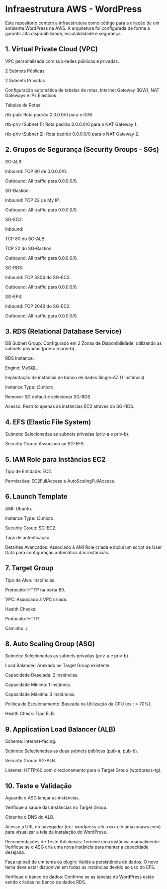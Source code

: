 # Infraestrutura AWS - WordPress
Este repositório contém a infraestrutura como código para a criação de um ambiente WordPress na AWS. A arquitetura foi configurada de forma a garantir alta disponibilidade, escalabilidade e segurança.

## 1. Virtual Private Cloud (VPC)
VPC personalizada com sub-redes públicas e privadas.

2 Subnets Públicas

2 Subnets Privadas

Configuração automática de tabelas de rotas, Internet Gateway (IGW), NAT Gateways e IPs Elásticos.

Tabelas de Rotas:

rtb-pub: Rota padrão 0.0.0.0/0 para o IGW.

rtb-priv (Subnet 1): Rota padrão 0.0.0.0/0 para o NAT Gateway 1.

rtb-priv (Subnet 2): Rota padrão 0.0.0.0/0 para o NAT Gateway 2.

## 2. Grupos de Segurança (Security Groups - SGs)
SG-ALB:

Inbound: TCP 80 de 0.0.0.0/0.

Outbound: All traffic para 0.0.0.0/0.

SG-Bastion:

Inbound: TCP 22 de My IP.

Outbound: All traffic para 0.0.0.0/0.

SG-EC2:

Inbound:

TCP 80 do SG-ALB.

TCP 22 do SG-Bastion.

Outbound: All traffic para 0.0.0.0/0.

SG-RDS:

Inbound: TCP 3306 do SG-EC2.

Outbound: All traffic para 0.0.0.0/0.

SG-EFS:

Inbound: TCP 2049 do SG-EC2.

Outbound: All traffic para 0.0.0.0/0.

## 3. RDS (Relational Database Service)
DB Subnet Group: Configurado em 2 Zonas de Disponibilidade, utilizando as subnets privadas (priv-a e priv-b).

RDS Instance:

Engine: MySQL.

Implantação de instância de banco de dados Single-AZ (1 instância)

Instance Type: t3.micro.

Remover SG default e selecionar SG-RDS

Acesso: Restrito apenas às instâncias EC2 através do SG-RDS.

## 4. EFS (Elastic File System)
Subnets: Selecionadas as subnets privadas (priv-a e priv-b).

Security Group: Associado ao SG-EFS.

## 5. IAM Role para Instâncias EC2
Tipo de Entidade: EC2.

Permissões: EC2FullAccess e AutoScalingFullAccess.

## 6. Launch Template

AMI: Ubuntu.

Instance Type: t3.micro.

Security Group: SG-EC2.

Tags de autenticação.

Detalhes Avançados: Associado à AMI Role criada e inclui um script de User Data para configuração automática das instâncias.

## 7. Target Group
Tipo de Alvo: Instâncias.

Protocolo: HTTP na porta 80.

VPC: Associado à VPC criada.

Health Checks:

Protocolo: HTTP.

Caminho: /.

## 8. Auto Scaling Group (ASG)
Subnets: Selecionadas as subnets privadas (priv-a e priv-b).

Load Balancer: Anexado ao Target Group existente.

Capacidade Desejada: 2 instâncias.

Capacidade Mínima: 1 instância.

Capacidade Máxima: 3 instâncias.

Política de Escalonamento: Baseada na Utilização da CPU (ex.: > 70%).

Health Check: Tipo ELB.

## 9. Application Load Balancer (ALB)
Scheme: internet-facing.

Subnets: Selecionadas as duas subnets públicas (pub-a, pub-b).

Security Group: SG-ALB.

Listener: HTTP:80 com direcionamento para o Target Group (wordpress-tg).

## 10. Teste e Validação
Aguarde o ASG lançar as instâncias.

Verifique a saúde das instâncias no Target Group.

Obtenha o DNS do ALB.

Acesse a URL no navegador (ex.: wordpress-alb-xxxx.elb.amazonaws.com) para visualizar a tela de instalação do WordPress.

Recomendações de Teste Adicionais:
Termine uma instância manualmente: Verifique se o ASG cria uma nova instância para manter a capacidade desejada.

Faça upload de um tema ou plugin: Valide a persistência de dados. O novo tema deve estar disponível em todas as instâncias devido ao uso do EFS.

Verifique o banco de dados: Confirme se as tabelas do WordPress estão sendo criadas no banco de dados RDS.
